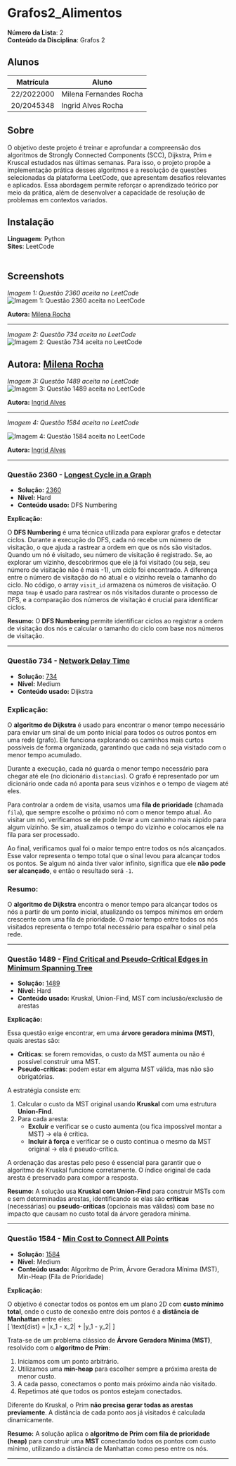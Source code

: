 # Grafos2_Alimentos

**Número da Lista**: 2<br>
**Conteúdo da Disciplina**: Grafos 2<br>

## Alunos
|Matrícula | Aluno |
| -- | -- |
| 22/2022000 |  Milena Fernandes Rocha |
| 20/2045348  |  Ingrid Alves Rocha |

## Sobre 
O objetivo deste projeto é treinar e aprofundar a compreensão dos algoritmos de Strongly Connected Components (SCC), Dijkstra, Prim e Kruscal estudados nas últimas semanas. Para isso, o projeto propõe a implementação prática desses algoritmos e a resolução de questões selecionadas da plataforma LeetCode, que apresentam desafios relevantes e aplicados. Essa abordagem permite reforçar o aprendizado teórico por meio da prática, além de desenvolver a capacidade de resolução de problemas em contextos variados.

## Instalação 
**Linguagem**: Python<br>
**Sites**: LeetCode<br>
<br>


## Screenshots

*Imagem 1: Questão 2360 aceita no LeetCode*  
![Imagem 1: Questão 2360 aceita no LeetCode](./screenshots/2360.png)

**Autora:** [Milena Rocha](https://github.com/MilenaFRocha)

---

*Imagem 2: Questão 734 aceita no LeetCode*  
![Imagem 2: Questão 734 aceita no LeetCode](./screenshots/734.png)

**Autora:** [Milena Rocha](https://github.com/MilenaFRocha)  
---

*Imagem 3: Questão 1489 aceita no LeetCode*  
![Imagem 3: Questão 1489 aceita no LeetCode](./screenshots/Questao_Kruscal_1489.png)

**Autora:** [Ingrid Alves](https://github.com/alvesingrid)  

---

*Imagem 4: Questão 1584 aceita no LeetCode*  

![Imagem 4: Questão 1584 aceita no LeetCode](./screenshots/Questao_Prim_1584.png)

**Autora:** [Ingrid Alves](https://github.com/alvesingrid) 




---

### Questão 2360 - [Longest Cycle in a Graph](https://leetcode.com/problems/longest-cycle-in-a-graph/description/)

* **Solução:** [2360](./Questoes/2360.py)
* **Nível:** Hard
* **Conteúdo usado:** DFS Numbering

**Explicação:**

O **DFS Numbering** é uma técnica utilizada para explorar grafos e detectar ciclos. Durante a execução do DFS, cada nó recebe um número de visitação, o que ajuda a rastrear a ordem em que os nós são visitados.
Quando um nó é visitado, seu número de visitação é registrado. Se, ao explorar um vizinho, descobrirmos que ele já foi visitado (ou seja, seu número de visitação não é mais -1), um ciclo foi encontrado. A diferença entre o número de visitação do nó atual e o vizinho revela o tamanho do ciclo.
No código, o array `visit_id` armazena os números de visitação. O mapa `tmap` é usado para rastrear os nós visitados durante o processo de DFS, e a comparação dos números de visitação é crucial para identificar ciclos.

**Resumo:** O **DFS Numbering** permite identificar ciclos ao registrar a ordem de visitação dos nós e calcular o tamanho do ciclo com base nos números de visitação.

---

### Questão 734 - [Network Delay Time](https://leetcode.com/problems/network-delay-time/)

* **Solução:** [734](./Questoes/734.py)
* **Nível:** Medium
* **Conteúdo usado:** Dijkstra

### **Explicação:**

O **algoritmo de Dijkstra** é usado para encontrar o menor tempo necessário para enviar um sinal de um ponto inicial para todos os outros pontos em uma rede (grafo). Ele funciona explorando os caminhos mais curtos possíveis de forma organizada, garantindo que cada nó seja visitado com o menor tempo acumulado.

Durante a execução, cada nó guarda o menor tempo necessário para chegar até ele (no dicionário `distancias`). O grafo é representado por um dicionário onde cada nó aponta para seus vizinhos e o tempo de viagem até eles.

Para controlar a ordem de visita, usamos uma **fila de prioridade** (chamada `fila`), que sempre escolhe o próximo nó com o menor tempo atual. Ao visitar um nó, verificamos se ele pode levar a um caminho mais rápido para algum vizinho. Se sim, atualizamos o tempo do vizinho e colocamos ele na fila para ser processado.

Ao final, verificamos qual foi o maior tempo entre todos os nós alcançados. Esse valor representa o tempo total que o sinal levou para alcançar todos os pontos. Se algum nó ainda tiver valor infinito, significa que ele **não pode ser alcançado**, e então o resultado será `-1`.


### **Resumo:**

O **algoritmo de Dijkstra** encontra o menor tempo para alcançar todos os nós a partir de um ponto inicial, atualizando os tempos mínimos em ordem crescente com uma fila de prioridade. O maior tempo entre todos os nós visitados representa o tempo total necessário para espalhar o sinal pela rede.



---

### Questão 1489 - [Find Critical and Pseudo-Critical Edges in Minimum Spanning Tree](https://leetcode.com/problems/find-critical-and-pseudo-critical-edges-in-minimum-spanning-tree/)

* **Solução:** [1489](./Questoes/1489.py)  
* **Nível:** Hard  
* **Conteúdo usado:** Kruskal, Union-Find, MST com inclusão/exclusão de arestas

**Explicação:**

Essa questão exige encontrar, em uma **árvore geradora mínima (MST)**, quais arestas são:

- **Críticas**: se forem removidas, o custo da MST aumenta ou não é possível construir uma MST.
- **Pseudo-críticas**: podem estar em alguma MST válida, mas não são obrigatórias.

A estratégia consiste em:
1. Calcular o custo da MST original usando **Kruskal** com uma estrutura **Union-Find**.
2. Para cada aresta:
   - **Excluir** e verificar se o custo aumenta (ou fica impossível montar a MST) → ela é crítica.
   - **Incluir à força** e verificar se o custo continua o mesmo da MST original → ela é pseudo-crítica.

A ordenação das arestas pelo peso é essencial para garantir que o algoritmo de Kruskal funcione corretamente. O índice original de cada aresta é preservado para compor a resposta.

**Resumo:** A solução usa **Kruskal com Union-Find** para construir MSTs com e sem determinadas arestas, identificando se elas são **críticas** (necessárias) ou **pseudo-críticas** (opcionais mas válidas) com base no impacto que causam no custo total da árvore geradora mínima.

---

### Questão 1584 - [Min Cost to Connect All Points](https://leetcode.com/problems/min-cost-to-connect-all-points/)

* **Solução:** [1584](./Questoes/1584.py)  
* **Nível:** Medium  
* **Conteúdo usado:** Algoritmo de Prim, Árvore Geradora Mínima (MST), Min-Heap (Fila de Prioridade)

**Explicação:**

O objetivo é conectar todos os pontos em um plano 2D com **custo mínimo total**, onde o custo de conexão entre dois pontos é a **distância de Manhattan** entre eles:  
\[
\text{dist} = |x_1 - x_2| + |y_1 - y_2|
\]

Trata-se de um problema clássico de **Árvore Geradora Mínima (MST)**, resolvido com o **algoritmo de Prim**:

1. Iniciamos com um ponto arbitrário.
2. Utilizamos uma **min-heap** para escolher sempre a próxima aresta de menor custo.
3. A cada passo, conectamos o ponto mais próximo ainda não visitado.
4. Repetimos até que todos os pontos estejam conectados.

Diferente do Kruskal, o Prim **não precisa gerar todas as arestas previamente**. A distância de cada ponto aos já visitados é calculada dinamicamente.

**Resumo:** A solução aplica o **algoritmo de Prim com fila de prioridade (heap)** para construir uma **MST** conectando todos os pontos com custo mínimo, utilizando a distância de Manhattan como peso entre os nós.

---



